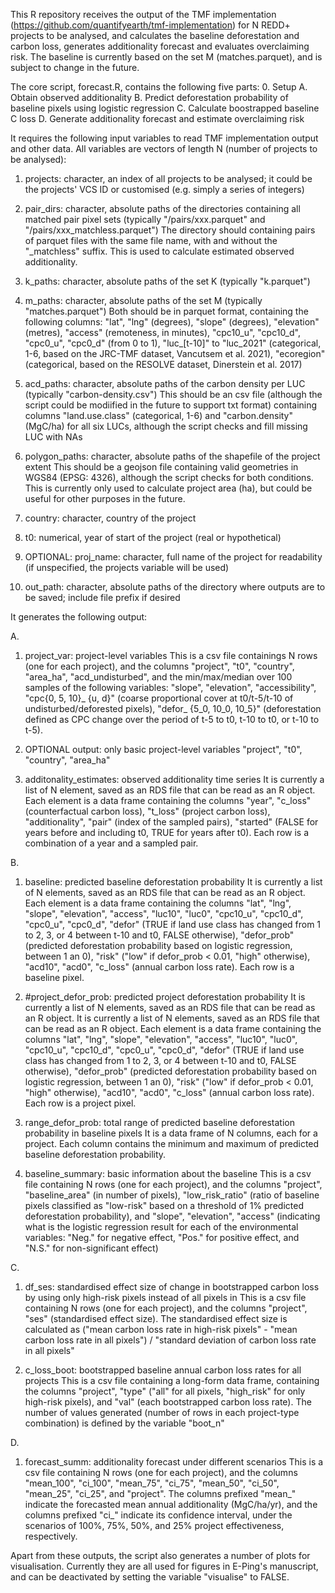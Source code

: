 This R repository receives the output of the TMF implementation (https://github.com/quantifyearth/tmf-implementation) for N REDD+ projects to be analysed,
and calculates the baseline deforestation and carbon loss, generates additionality forecast and evaluates overclaiming risk. The baseline is currently based on the set M (matches.parquet), and is subject to change in the future.


The core script, forecast.R, contains the following five parts:
0. Setup
A. Obtain observed additionality
B. Predict deforestation probability of baseline pixels using logistic regression
C. Calculate boostrapped baseline C loss
D. Generate additionality forecast and estimate overclaiming risk


It requires the following input variables to read TMF implementation output and other data.
All variables are vectors of length N (number of projects to be analysed):

1. projects: character, an index of all projects to be analysed; it could be the projects' VCS ID or customised (e.g. simply a series of integers)

2. pair_dirs: character, absolute paths of the directories containing all matched pair pixel sets (typically "/pairs/xxx.parquet" and  "/pairs/xxx_matchless.parquet")
The directory should containing pairs of parquet files with the same file name, with and without the "_matchless" suffix.
This is used to calculate estimated observed additionality.

3. k_paths: character, absolute paths of the set K (typically "k.parquet")
4. m_paths: character, absolute paths of the set M (typically "matches.parquet")
Both should be in parquet format, containing the following columns:
"lat", "lng" (degrees), "slope" (degrees), "elevation" (metres), "access" (remoteness, in minutes), "cpc10_u", "cpc10_d", "cpc0_u", "cpc0_d" (from 0 to 1), "luc_[t-10]" to "luc_2021" (categorical, 1-6, based on the JRC-TMF dataset, Vancutsem et al. 2021), "ecoregion" (categorical, based on the RESOLVE dataset, Dinerstein et al. 2017)

5. acd_paths: character, absolute paths of the carbon density per LUC (typically "carbon-density.csv")
This should be an csv file (although the script could be modiified in the future to support txt format) containing columns "land.use.class" (categorical, 1-6) and "carbon.density" (MgC/ha) for all six LUCs, although the script checks and fill missing LUC with NAs

6. polygon_paths: character, absolute paths of the shapefile of the project extent
This should be a geojson file containing valid geometries in WGS84 (EPSG: 4326), although the script checks for both conditions.
This is currently only used to calculate project area (ha), but could be useful for other purposes in the future.

7. country: character, country of the project
8. t0: numerical, year of start of the project (real or hypothetical)
9. OPTIONAL: proj_name: character, full name of the project for readability (if unspecified, the projects variable will be used)
10. out_path: character, absolute paths of the directory where outputs are to be saved; include file prefix if desired


It generates the following output:

A.
1. project_var: project-level variables
This is a csv file containings N rows (one for each project), and the columns "project", "t0", "country", "area_ha", "acd_undisturbed", and the min/max/median over 100 samples of the following variables: "slope", "elevation", "accessibility", "cpc{0, 5, 10}_ {u, d}" (coarse proportional cover at t0/t-5/t-10 of undisturbed/deforested pixels), "defor_ {5_0, 10_0, 10_5}" (deforestation defined as CPC change over the period of t-5 to t0, t-10 to t0, or t-10 to t-5).

2. OPTIONAL output: only basic project-level variables "project", "t0", "country", "area_ha"

3. additonality_estimates: observed additionality time series
It is currently a list of N element, saved as an RDS file that can be read as an R object.
Each element is a data frame containing the columns "year", "c_loss" (counterfactual carbon loss), "t_loss" (project carbon loss), "additionality", "pair" (index of the sampled pairs), "started" (FALSE for years before and including t0, TRUE for years after t0). Each row is a combination of a year and a sampled pair.

B.
1. baseline: predicted baseline deforestation probability
It is currently a list of N elements, saved as an RDS file that can be read as an R object.
Each element is a data frame containing the columns "lat", "lng", "slope", "elevation", "access", "luc10", "luc0", "cpc10_u", "cpc10_d", "cpc0_u", "cpc0_d", "defor" (TRUE if land use class has changed from 1 to 2, 3, or 4 between t-10 and t0, FALSE otherwise), "defor_prob" (predicted deforestation probability based on logistic regression, between 1 an 0), "risk" ("low" if defor_prob < 0.01, "high" otherwise), "acd10", "acd0", "c_loss" (annual carbon loss rate). Each row is a baseline pixel.

2. #project_defor_prob: predicted project deforestation probability
It is currently a list of N elements, saved as an RDS file that can be read as an R object.
It is currently a list of N elements, saved as an RDS file that can be read as an R object.
Each element is a data frame containing the columns "lat", "lng", "slope", "elevation", "access", "luc10", "luc0", "cpc10_u", "cpc10_d", "cpc0_u", "cpc0_d", "defor" (TRUE if land use class has changed from 1 to 2, 3, or 4 between t-10 and t0, FALSE otherwise), "defor_prob" (predicted deforestation probability based on logistic regression, between 1 an 0), "risk" ("low" if defor_prob < 0.01, "high" otherwise), "acd10", "acd0", "c_loss" (annual carbon loss rate). Each row is a project pixel.

3. range_defor_prob: total range of predicted baseline deforestation probability in baseline pixels
It is a data frame of N columns, each for a project. Each column contains the minimum and maximum of predicted baseline deforestation probability.

5. baseline_summary: basic information about the baseline
This is a csv file containing N rows (one for each project), and the columns "project", "baseline_area" (in number of pixels), "low_risk_ratio" (ratio of baseline pixels classified as "low-risk" based on a threshold of 1% predicted deforestation probability), and "slope", "elevation", "access" (indicating what is the logistic regression result for each of the environmental variables: "Neg." for negative effect, "Pos." for positive effect, and "N.S." for non-significant effect)

C.
1. df_ses: standardised effect size of change in bootstrapped carbon loss by using only high-risk pixels instead of all pixels in 
This is a csv file containing N rows (one for each project), and the columns "project", "ses" (standardised effect size).
The standardised effect size is calculated as ("mean carbon loss rate in high-risk pixels" - "mean carbon loss rate in all pixels") / "standard deviation of carbon loss rate in all pixels"

2. c_loss_boot: bootstrapped baseline annual carbon loss rates for all projects
This is a csv file containing a long-form data frame, containing the columns "project", "type" ("all" for all pixels, "high_risk" for only high-risk pixels), and "val" (each bootstrapped carbon loss rate). The number of values generated (number of rows in each project-type combination) is defined by the variable "boot_n"

D.
1. forecast_summ: additionality forecast under different scenarios
This is a csv file containing N rows (one for each project), and the columns "mean_100", "ci_100", "mean_75", "ci_75", "mean_50", "ci_50", "mean_25", "ci_25", and "project". The columns prefixed "mean_" indicate the forecasted mean annual additionality (MgC/ha/yr), and the columns prefixed "ci_" indicate its confidence interval, under the scenarios of 100%, 75%, 50%, and 25% project effectiveness, respectively.

Apart from these outputs, the script also generates a number of plots for visualisation. Currently they are all used for figures in E-Ping's manuscript, and can be deactivated by setting the variable "visualise" to FALSE.
